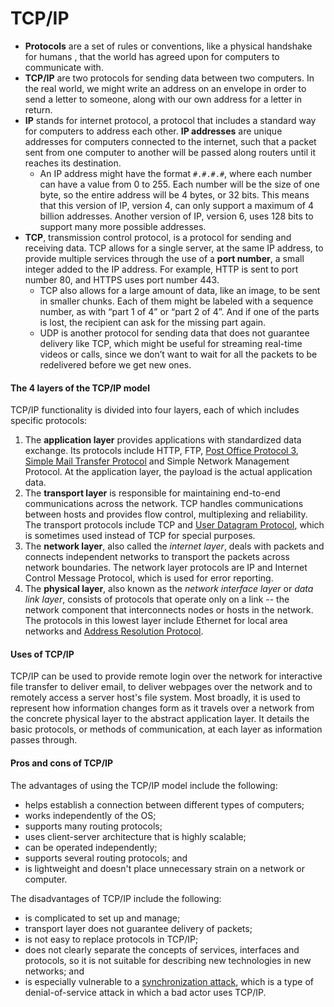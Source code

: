 # TCP/IP

* **Protocols** are a set of rules or conventions, like a physical handshake for humans , that the world has agreed upon for computers to communicate with.
* **TCP/IP** are two protocols for sending data between two computers. In the real world, we might write an address on an envelope in order to send a letter to someone, along with our own address for a letter in return.
* **IP** stands for internet protocol, a protocol that includes a standard way for computers to address each other. **IP addresses** are unique addresses for computers connected to the internet, such that a packet sent from one computer to another will be passed along routers until it reaches its destination.
  * An IP address might have the format `#.#.#.#`, where each number can have a value from 0 to 255. Each number will be the size of one byte, so the entire address will be 4 bytes, or 32 bits. This means that this version of IP, version 4, can only support a maximum of 4 billion addresses. Another version of IP, version 6, uses 128 bits to support many more possible addresses.
* **TCP**, transmission control protocol, is a protocol for sending and receiving data. TCP allows for a single server, at the same IP address, to provide multiple services through the use of a **port number**, a small integer added to the IP address. For example, HTTP is sent to port number 80, and HTTPS uses port number 443.
  * TCP also allows for a large amount of data, like an image, to be sent in smaller chunks. Each of them might be labeled with a sequence number, as with “part 1 of 4” or “part 2 of 4”. And if one of the parts is lost, the recipient can ask for the missing part again.
  * UDP is another protocol for sending data that does not guarantee delivery like TCP, which might be useful for streaming real-time videos or calls, since we don’t want to wait for all the packets to be redelivered before we get new ones.



#### The 4 layers of the TCP/IP model

TCP/IP functionality is divided into four layers, each of which includes specific protocols:

1. The **application layer** provides applications with standardized data exchange. Its protocols include HTTP, FTP, [Post Office Protocol 3](https://whatis.techtarget.com/definition/POP3-Post-Office-Protocol-3), [Simple Mail Transfer Protocol](https://whatis.techtarget.com/definition/SMTP-Simple-Mail-Transfer-Protocol) and Simple Network Management Protocol. At the application layer, the payload is the actual application data.
2. The **transport layer** is responsible for maintaining end-to-end communications across the network. TCP handles communications between hosts and provides flow control, multiplexing and reliability. The transport protocols include TCP and [User Datagram Protocol](https://www.techtarget.com/searchnetworking/definition/UDP-User-Datagram-Protocol), which is sometimes used instead of TCP for special purposes.
3. The **network layer**, also called the _internet layer_, deals with packets and connects independent networks to transport the packets across network boundaries. The network layer protocols are IP and Internet Control Message Protocol, which is used for error reporting.
4. The **physical layer**, also known as the _network interface layer_ or _data link layer_, consists of protocols that operate only on a link -- the network component that interconnects nodes or hosts in the network. The protocols in this lowest layer include Ethernet for local area networks and [Address Resolution Protocol](https://www.techtarget.com/searchnetworking/definition/Address-Resolution-Protocol-ARP).

#### Uses of TCP/IP

TCP/IP can be used to provide remote login over the network for interactive file transfer to deliver email, to deliver webpages over the network and to remotely access a server host's file system. Most broadly, it is used to represent how information changes form as it travels over a network from the concrete physical layer to the abstract application layer. It details the basic protocols, or methods of communication, at each layer as information passes through.

#### Pros and cons of TCP/IP

The advantages of using the TCP/IP model include the following:

* helps establish a connection between different types of computers;
* works independently of the OS;
* supports many routing protocols;
* uses client-server architecture that is highly scalable;
* can be operated independently;
* supports several routing protocols; and
* is lightweight and doesn't place unnecessary strain on a network or computer.

The disadvantages of TCP/IP include the following:

* is complicated to set up and manage;
* transport layer does not guarantee delivery of packets;
* is not easy to replace protocols in TCP/IP;
* does not clearly separate the concepts of services, interfaces and protocols, so it is not suitable for describing new technologies in new networks; and
* is especially vulnerable to a [synchronization attack](https://www.techtarget.com/searchsecurity/definition/SYN-flooding), which is a type of denial-of-service attack in which a bad actor uses TCP/IP.
